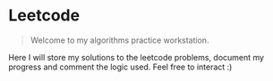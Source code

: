 # Leetcode
> Welcome to my algorithms practice workstation.

Here I will store my solutions to the leetcode problems, document my progress and comment the logic used. Feel free to interact :)


